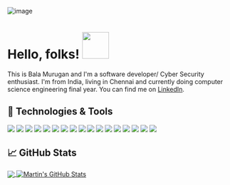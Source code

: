 <!-- -->

![image](https://github.com/TheDeveloperOps/happy_birthday_vicky/assets/82383377/d727d5a9-35af-4060-8cd0-3f7582f9eb8a)

# Hello, folks! <img src="https://raw.githubusercontent.com/MartinHeinz/MartinHeinz/master/wave.gif" width="60px" height="60px" />

This is  Bala Murugan and I'm a software developer/ Cyber Security enthusiast. I'm from India, living in Chennai and currently doing computer science engineering final year. You can find me on [LinkedIn](https://www.linkedin.com/in/bala-murugan-ganesan/).

## 🔧 Technologies & Tools
![](https://img.shields.io/badge/OS-Linux-informational?style=flat&logo=linux&logoColor=white&color=2bbc8a)
![](https://img.shields.io/badge/Code-Python-informational?style=flat&logo=python&logoColor=white&color=2bbc8a)
![](https://img.shields.io/badge/Code-JavaScript-informational?style=flat&logo=javascript&logoColor=white&color=2bbc8a)
![](https://img.shields.io/badge/Shell-Bash-informational?style=flat&logo=gnu-bash&logoColor=white&color=2bbc8a)
![](https://img.shields.io/badge/Tools-Docker-informational?style=flat&logo=docker&logoColor=white&color=2bbc8a)
![](https://img.shields.io/badge/Kali_Linux-557C94?style=for-the-badge&logo=kali-linux&logoColor=white)
![](https://img.shields.io/badge/Arduino-00979D?style=for-the-badge&logo=Arduino&logoColor=white)
![](https://img.shields.io/badge/HackTheBox-111927?style=for-the-badge&logo=Hack%20The%20Box&logoColor=9FEF00)
![](https://img.shields.io/badge/VirtualBox-21416b?style=for-the-badge&logo=VirtualBox&logoColor=white)
![](https://img.shields.io/badge/VirtualBox-21416b?style=for-the-badge&logo=VirtualBox&logoColor=white)
![](https://img.shields.io/badge/Amazon_AWS-FF9900?style=for-the-badge&logo=amazonaws&logoColor=white)
![](https://img.shields.io/badge/Vercel-000000?style=for-the-badge&logo=vercel&logoColor=white)
![](https://img.shields.io/badge/scrimba-2B283A?style=for-the-badge&logo=scrimba&logoColor=white)
![](https://img.shields.io/badge/React-20232A?style=for-the-badge&logo=react&logoColor=61DAFB)
![](https://img.shields.io/badge/Vite-B73BFE?style=for-the-badge&logo=vite&logoColor=FFD62E)
![](https://img.shields.io/badge/VSCode-0078D4?style=for-the-badge&logo=visual%20studio%20code&logoColor=white)
![](https://img.shields.io/badge/sublime_text-%23575757.svg?&style=for-the-badge&logo=sublime-text&logoColor=important)

## &#x1f4c8; GitHub Stats

<a href="https://github.com/TheDeveloperOps">
  <img align="center" src="https://github-readme-stats.vercel.app/api/top-langs/?username=TheDeveloperOps&title_color=ffffff&text_color=c9cacc&icon_color=2bbc8a&bg_color=1d1f21&langs_count=4" />
</a>
<a href="https://github.com/TheDeveloperOps">
  <img align="center" src="https://github-readme-stats.vercel.app/api?username=TheDeveloperOps&show_icons=true&line_height=27&count_private=true&title_color=ffffff&text_color=c9cacc&icon_color=2bbc8a&bg_color=1d1f21" alt="Martin's GitHub Stats" />
</a>

<!-- links to your social media accounts -->

[1]: ![]()[https://twitter.com/TheDeveloperOps](https://www.instagram.com/_sigxma_bxla_/)
[2]: ![](https://img.shields.io/badge/LinkedIn-0077B5?style=for-the-badge&logo=linkedin&logoColor=white)(https://www.linkedin.com/in/bala-murugan-ganesan/)
[3]: [https://github.com/TheDeveloperOps](https://flowcv.me/bala-murugan)
